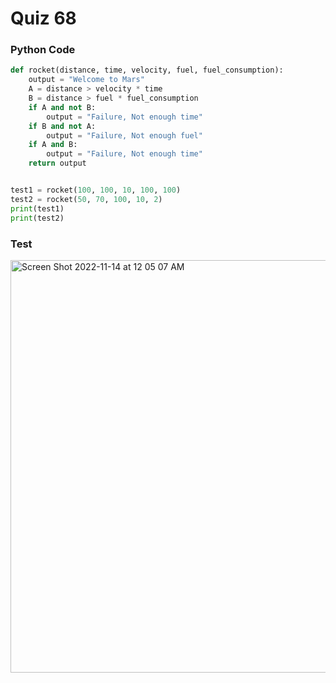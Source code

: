 # Quiz 68

### Python Code

```.py
def rocket(distance, time, velocity, fuel, fuel_consumption):
    output = "Welcome to Mars"
    A = distance > velocity * time
    B = distance > fuel * fuel_consumption
    if A and not B:
        output = "Failure, Not enough time"
    if B and not A:
        output = "Failure, Not enough fuel"
    if A and B:
        output = "Failure, Not enough time"
    return output


test1 = rocket(100, 100, 10, 100, 100)
test2 = rocket(50, 70, 100, 10, 2)
print(test1)
print(test2)
```

### Test

<img width="660" alt="Screen Shot 2022-11-14 at 12 05 07 AM" src="https://user-images.githubusercontent.com/89366878/201528640-c1b2360e-7305-4acf-9d46-19837d79cb6a.png">
